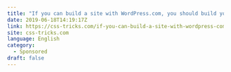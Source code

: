 ```yaml
---
title: "If you can build a site with WordPress.com, you should build your site on WordPress.com."
date: 2019-06-18T14:19:17Z
link: https://css-tricks.com/if-you-can-build-a-site-with-wordpress-com-you-should-build-your-site-on-wordpress-com/?utm_medium=RSS&utm_source=news.12bit.vn
site: css-tricks.com
language: English
category:
  - Sponsored
draft: false
---
```

